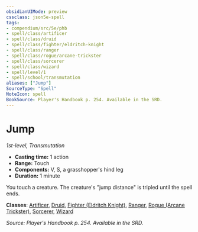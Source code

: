 ```yaml
---
obsidianUIMode: preview
cssclass: json5e-spell
tags:
- compendium/src/5e/phb
- spell/class/artificer
- spell/class/druid
- spell/class/fighter/eldritch-knight
- spell/class/ranger
- spell/class/rogue/arcane-trickster
- spell/class/sorcerer
- spell/class/wizard
- spell/level/1
- spell/school/transmutation
aliases: ["Jump"]
SourceType: "Spell"
NoteIcon: spell
BookSource: Player's Handbook p. 254. Available in the SRD.
---
```

# Jump
*1st-level, Transmutation*  

- **Casting time:** 1 action
- **Range:** Touch
- **Components:** V, S, a grasshopper's hind leg
- **Duration:** 1 minute

You touch a creature. The creature's "jump distance" is tripled until the spell ends.

**Classes**: [Artificer](/3-Mechanics/CLI/classes/artificer-tce.md), [Druid](/3-Mechanics/CLI/classes/druid.md), [Fighter (Eldritch Knight)](/3-Mechanics/CLI/classes/fighter-eldritch-knight.md), [Ranger](/3-Mechanics/CLI/classes/ranger.md), [Rogue (Arcane Trickster)](/3-Mechanics/CLI/classes/rogue-arcane-trickster.md), [Sorcerer](/3-Mechanics/CLI/classes/sorcerer.md), [Wizard](/3-Mechanics/CLI/classes/wizard.md)

*Source: Player's Handbook p. 254. Available in the SRD.*